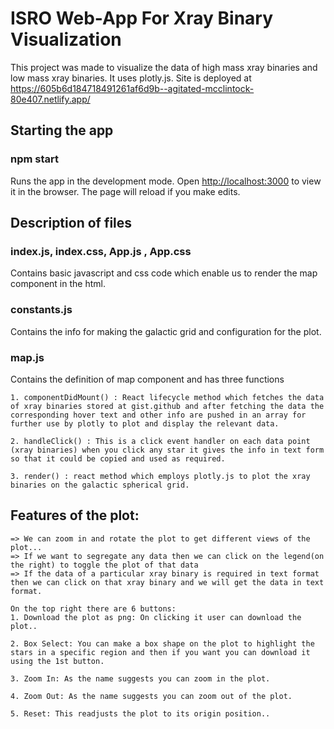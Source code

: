 # ISRO Web-App For Xray Binary Visualization

This project was made to visualize the data of high mass xray binaries and low mass xray binaries. It uses plotly.js.
Site is deployed at https://605b6d184718491261af6d9b--agitated-mcclintock-80e407.netlify.app/

## Starting the app

### npm start
Runs the app in the development mode.
Open [http://localhost:3000](http://localhost:3000) to view it in the browser.
The page will reload if you make edits.

## Description of files

### index.js, index.css, App.js , App.css
Contains basic javascript and css code which enable us to render the map component in the html.

### constants.js
Contains the info for making the galactic grid and configuration for the plot.

### map.js
Contains the definition of map component and has three functions

    1. componentDidMount() : React lifecycle method which fetches the data of xray binaries stored at gist.github and after fetching the data the corresponding hover text and other info are pushed in an array for further use by plotly to plot and display the relevant data.

    2. handleClick() : This is a click event handler on each data point (xray binaries) when you click any star it gives the info in text form so that it could be copied and used as required.

    3. render() : react method which employs plotly.js to plot the xray binaries on the galactic spherical grid.

 
## Features of the plot:

    => We can zoom in and rotate the plot to get different views of the plot...
    => If we want to segregate any data then we can click on the legend(on the right) to toggle the plot of that data
    => If the data of a particular xray binary is required in text format then we can click on that xray binary and we will get the data in text format.

    On the top right there are 6 buttons:
    1. Download the plot as png: On clicking it user can download the plot..

    2. Box Select: You can make a box shape on the plot to highlight the stars in a specific region and then if you want you can download it using the 1st button.

    3. Zoom In: As the name suggests you can zoom in the plot.

    4. Zoom Out: As the name suggests you can zoom out of the plot.

    5. Reset: This readjusts the plot to its origin position..
